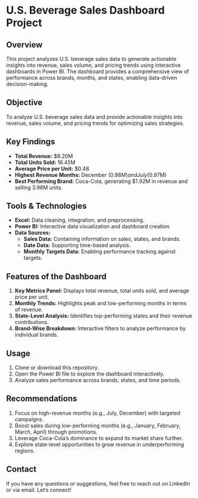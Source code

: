  
# U.S. Beverage Sales Dashboard Project

## Overview
This project analyzes U.S. beverage sales data to generate actionable insights into revenue, sales volume, and pricing trends using interactive dashboards in Power BI. The dashboard provides a comprehensive view of performance across brands, months, and states, enabling data-driven decision-making.


## Objective
To analyze U.S. beverage sales data and provide actionable insights into revenue, sales volume, and pricing trends for optimizing sales strategies.



## Key Findings
- **Total Revenue:** $8.20M  
- **Total Units Sold:** 16.45M  
- **Average Price per Unit:** $0.48  
- **Highest Revenue Months:** December ($0.98M) and July ($0.97M)  
- **Best Performing Brand:** Coca-Cola, generating $1.92M in revenue and selling 3.98M units.  


## Tools & Technologies
- **Excel:** Data cleaning, integration, and preprocessing.
- **Power BI:** Interactive data visualization and dashboard creation.
- **Data Sources:**  
  - **Sales Data:** Containing information on sales, states, and brands.
  - **Date Data:** Supporting time-based analysis.
  - **Monthly Targets Data:** Enabling performance tracking against targets.


## Features of the Dashboard
1. **Key Metrics Panel:** Displays total revenue, total units sold, and average price per unit.
2. **Monthly Trends:** Highlights peak and low-performing months in terms of revenue.
3. **State-Level Analysis:** Identifies top-performing states and their revenue contributions.
4. **Brand-Wise Breakdown:** Interactive filters to analyze performance by individual brands.

 

## Usage
1. Clone or download this repository.
2. Open the Power BI file to explore the dashboard interactively.
3. Analyze sales performance across brands, states, and time periods.



## Recommendations
1. Focus on high-revenue months (e.g., July, December) with targeted campaigns.
2. Boost sales during low-performing months (e.g., January, February, March, April) through promotions.
3. Leverage Coca-Cola’s dominance to expand its market share further.
4. Explore state-level opportunities to grow revenue in underperforming regions.

 
## Contact
If you have any questions or suggestions, feel free to reach out on LinkedIn or via email. Let’s connect!
